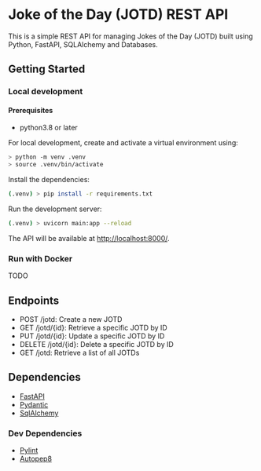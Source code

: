 # Joke of the Day (JOTD) REST API

This is a simple REST API for managing Jokes of the Day (JOTD) built using Python, FastAPI, SQLAlchemy and Databases.

## Getting Started

### Local development

#### Prerequisites

- python3.8 or later

For local development, create and activate a virtual environment using:

```sh
> python -m venv .venv
> source .venv/bin/activate
```

Install the dependencies:

```sh
(.venv) > pip install -r requirements.txt
```

Run the development server:

```sh
(.venv) > uvicorn main:app --reload
```

The API will be available at <http://localhost:8000/>.

### Run with Docker

TODO

## Endpoints

- POST /jotd: Create a new JOTD
- GET /jotd/{id}: Retrieve a specific JOTD by ID
- PUT /jotd/{id}: Update a specific JOTD by ID
- DELETE /jotd/{id}: Delete a specific JOTD by ID
- GET /jotd: Retrieve a list of all JOTDs

## Dependencies

- [FastAPI](https://fastapi.tiangolo.com/)
- [Pydantic](https://docs.pydantic.dev/)
- [SqlAlchemy](https://docs.sqlalchemy.org)

### Dev Dependencies

- [Pylint](https://pylint.pycqa.org/en/latest/)
- [Autopep8](https://github.com/hhatto/autopep8)
